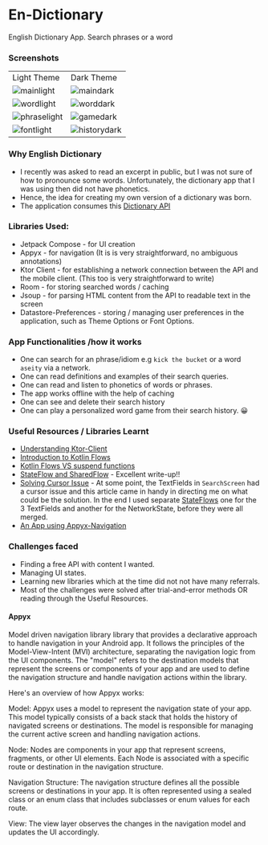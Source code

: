 # En-Dictionary

English Dictionary App. Search phrases or a word

### Screenshots

<table>
  <tr>
      <td>Light Theme</td>
      <td>Dark Theme</td>
  </tr> 
  <tr>
   <td><img src = "https://github.com/joykangangi/MyResume/assets/64706463/a79fbe22-b790-4e99-99f3-ad5dc1fb2f56" alt = "mainlight"></td>
   <td><img src = "https://github.com/joykangangi/MyResume/assets/64706463/14b1baa9-05e6-441e-ae21-d4006d19e27a" alt = "maindark"></td>

  </tr> 
  <tr>
      <td><img src = "https://github.com/joykangangi/MyResume/assets/64706463/ae125b54-6e6c-4d82-a9a4-ab65decb88d1" alt = "wordlight"></td>
      <td><img src = "https://github.com/joykangangi/MyResume/assets/64706463/4d994be6-ab08-432c-a7af-ea4daf06c559" alt = "worddark"></td>

  </tr>
  <tr>
      <td><img src = "https://github.com/joykangangi/MyResume/assets/64706463/eb981b48-d093-4e6e-8da3-5b78f1fd0c24" alt = "phraselight"></td>
      <td><img src="https://github.com/joykangangi/MyResume/assets/64706463/7472538b-4317-4272-819a-95ffbbb9eb5f" alt ="gamedark"></td>
  </tr>
  <tr>
      <td><img src = "https://github.com/joykangangi/MyResume/assets/64706463/d21ea281-f0ef-43eb-82b5-c129e6c95954" alt = "fontlight"></td>
      <td><img src="https://github.com/joykangangi/MyResume/assets/64706463/959ea212-20ae-4e82-9240-daff4b988fbb" alt ="historydark"></td>
  </tr>

</table>

### Why English Dictionary

- I recently was asked to read an excerpt in public, but I was not sure of how to pronounce some
  words. Unfortunately, the dictionary app that I was using then did not have phonetics.
- Hence, the idea for creating my own version of a dictionary was born.
- The application consumes
  this [Dictionary API](https://rapidapi.com/xf-innovations-xf-innovations-default/api/xf-english-dictionary1)

### Libraries Used:

- Jetpack Compose - for UI creation
- Appyx - for navigation (It is is very straightforward, no ambiguous annotations)
- Ktor Client - for establishing a network connection between the API and the mobile client. (This
  too is very straightforward to write)
- Room - for storing searched words / caching
- Jsoup - for parsing HTML content from the API to readable text in the screen
- Datastore-Preferences - storing / managing user preferences in the application, such as Theme
  Options or Font Options.

### App Functionalities /how it works

- One can search for an phrase/idiom e.g `kick the bucket` or a word `aseity` via a network.
- One can read definitions and examples of their search queries.
- One can read and listen to phonetics of words or phrases.
- The app works offline with the help of caching
- One can see and delete their search history
- One can play a personalized word game from their search history. 😀

### Useful Resources / Libraries Learnt

- [Understanding Ktor-Client](https://blog.devgenius.io/out-with-retrofit-and-in-with-ktor-client-e8b52f205139#:~:text=What's%20KTor%20Client%20and%20how,and%20is%20completely%20Kotlin%20powered.)
- [Introduction to Kotlin Flows](https://abhiappmobiledeveloper.medium.com/introduction-to-kotlin-flows-flow-mutablesharedflow-and-sharedflow-23f109dc0dae)
- [Kotlin Flows VS suspend functions](https://stackoverflow.com/questions/76030366/when-to-use-suspend-function-and-flow-together-or-seperate-in-kotlin)
- [StateFlow and SharedFlow](https://www.valueof.io/blog/stateflow-sharedflow-flow-viewmodel-lifecycle) -
  Excellent write-up!!
- [Solving Cursor Issue](https://medium.com/androiddevelopers/effective-state-management-for-textfield-in-compose-d6e5b070fbe5) -
  At some point, the TextFields in `SearchScreen` had a cursor issue and this article came in handy
  in directing me on what could be the solution. In the end I used
  separate [StateFlows](https://kotlinlang.org/api/kotlinx.coroutines/kotlinx-coroutines-core/kotlinx.coroutines.flow/-state-flow/)
  one for the 3 TextFields and another for the NetworkState, before they were all merged.
- [An App using Appyx-Navigation](https://github.com/KotlinGeekDev/Nosky/tree/main)

### Challenges faced

- Finding a free API with content I wanted.
- Managing UI states.
- Learning new libraries which at the time did not not have many referrals.
- Most of the challenges were solved after trial-and-error methods OR reading through the Useful
  Resources.

#### Appyx

Model driven navigation library library that provides a declarative approach to handle navigation in
your Android app.
It follows the principles of the Model-View-Intent (MVI) architecture, separating the navigation
logic from the UI components.
The "model"  refers to the destination models that represent the screens or components of your app
and are used to define the navigation structure
and handle navigation actions within the library.

Here's an overview of how Appyx works:

Model: Appyx uses a model to represent the navigation state of your app. This model typically
consists of a back stack that holds the history of navigated screens or destinations. The model is
responsible for managing the current active screen and handling navigation actions.

Node: Nodes are components in your app that represent screens, fragments, or other UI elements. Each
Node is associated with a specific route or destination in the navigation structure.

Navigation Structure: The navigation structure defines all the possible screens or destinations in
your app. It is often represented using a sealed class or an enum class that includes subclasses or
enum values for each route.

View: The view layer observes the changes in the navigation model and updates the UI accordingly.



